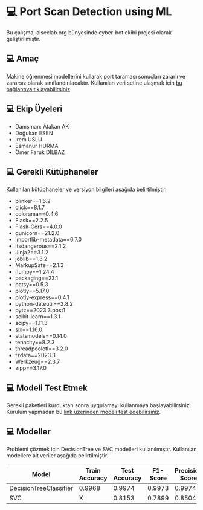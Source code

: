 # 💻 Port Scan Detection using ML

Bu çalışma, aiseclab.org bünyesinde cyber-bot ekibi projesi olarak geliştirilmiştir.

## 💻 Amaç

Makine öğrenmesi modellerini kullarak port taraması sonuçları zararlı ve zararsız olarak sınıflandırılacaktır. Kullanılan veri setine ulaşmak için [bu bağlantıya tıklayabilirsiniz]([https://veriseti-baglanti.com](https://github.com/gubertoli/ProbingDataset)).

## 💻 Ekip Üyeleri

- Danışman: Atakan AK
- Doğukan ESEN
- İrem USLU
- Esmanur HURMA
- Ömer Faruk DİLBAZ

## 💻 Gerekli Kütüphaneler

Kullanılan kütüphaneler ve versiyon bilgileri aşağıda belirtilmiştir.

- blinker==1.6.2
- click==8.1.7
- colorama==0.4.6
- Flask==2.2.5
- Flask-Cors==4.0.0
- gunicorn==21.2.0
- importlib-metadata==6.7.0
- itsdangerous==2.1.2
- Jinja2==3.1.2
- joblib==1.3.2
- MarkupSafe==2.1.3
- numpy==1.24.4
- packaging==23.1
- patsy==0.5.3
- plotly==5.17.0
- plotly-express==0.4.1
- python-dateutil==2.8.2
- pytz==2023.3.post1
- scikit-learn==1.3.1
- scipy==1.11.3
- six==1.16.0
- statsmodels==0.14.0
- tenacity==8.2.3
- threadpoolctl==3.2.0
- tzdata==2023.3
- Werkzeug==2.3.7
- zipp==3.17.0

## 💻 Modeli Test Etmek

Gerekli paketleri kurduktan sonra uygulamayı kullanmaya başlayabilirsiniz. Kurulum yapmadan bu [link üzerinden modeli test edebilirsiniz]([https://model-test-baglanti.com](https://ml-port-scanner.netlify.app/)).



## 💻 Modeller

Problemi çözmek için DecisionTree ve SVC modelleri kullanılmıştır. Kullanılan modellere ait veriler aşağıda belirtilmiştir.



| Model                   | Train Accuracy | Test Accuracy | F1-Score | Precision Score | Recall Score |
|-------------------------|----------------|---------------|----------|------------------|---------------|
| DecisionTreeClassifier  | 0.9968         | 0.9974        | 0.9973   | 0.9974           | 0.9974        |
| SVC                     | X              | 0.8153        | 0.7899   | 0.8504           | 0.8153        |

